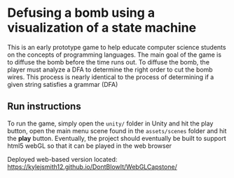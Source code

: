 # Defusing a bomb using a visualization of a state machine

This is an early prototype game to help educate computer science students on the concepts of programming languages. The main goal of the game is to diffuse the bomb before the time runs out. To diffuse the bomb, the player must analyze a DFA to determine the right order to cut the bomb wires. This process is nearly identical to the process of determining if a given string satisfies a grammar (DFA)

## Run instructions
To run the game, simply open the `unity/` folder in Unity and hit the play button, open the main menu scene found in the `assets/scenes` folder and hit the **play** button. Eventually, the project should eventually be built to support html5 webGL so that it can be played in the web browser

Deployed web-based version located: https://kylejsmith12.github.io/DontBlowIt/WebGLCapstone/
